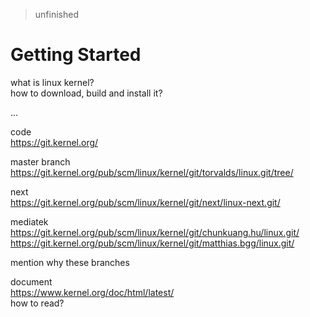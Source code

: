 > unfinished

# Getting Started

what is linux kernel?  
how to download, build and install it?

...

code  
https://git.kernel.org/

master branch  
https://git.kernel.org/pub/scm/linux/kernel/git/torvalds/linux.git/tree/

next  
https://git.kernel.org/pub/scm/linux/kernel/git/next/linux-next.git/  

mediatek  
https://git.kernel.org/pub/scm/linux/kernel/git/chunkuang.hu/linux.git/
https://git.kernel.org/pub/scm/linux/kernel/git/matthias.bgg/linux.git/

mention why these branches

document  
https://www.kernel.org/doc/html/latest/  
how to read?  
